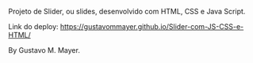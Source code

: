 Projeto de Slider, ou slides, desenvolvido com HTML, CSS e Java Script.

Link do deploy: https://gustavommayer.github.io/Slider-com-JS-CSS-e-HTML/


By Gustavo M. Mayer.
